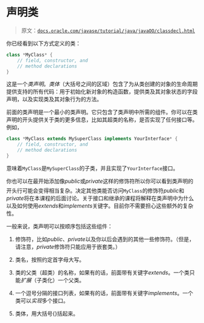 # 声明类

> 原文：[`docs.oracle.com/javase/tutorial/java/javaOO/classdecl.html`](https://docs.oracle.com/javase/tutorial/java/javaOO/classdecl.html)

你已经看到以下方式定义的类：

```java
class *MyClass* {
    // field, constructor, and 
    // method declarations
}

```

这是一个*类声明*。*类体*（大括号之间的区域）包含了为从类创建的对象的生命周期提供支持的所有代码：用于初始化新对象的构造函数，提供类及其对象状态的字段声明，以及实现类及其对象行为的方法。

前面的类声明是一个最小的类声明。它只包含了类声明中所需的组件。你可以在类声明的开头提供关于类的更多信息，比如其超类的名称，是否实现了任何接口等。例如，

```java
class *MyClass extends MySuperClass implements YourInterface* {
    // field, constructor, and
    // method declarations
}

```

意味着`MyClass`是`MySuperClass`的子类，并且实现了`YourInterface`接口。

你也可以在最开始添加像*public*或*private*这样的修饰符所以你可以看到类声明的开头行可能会变得相当复杂。决定其他类能否访问`MyClass`的修饰符*public*和*private*将在本课程的后面讨论。关于接口和继承的课程将解释在类声明中为什么以及如何使用*extends*和*implements*关键字。目前你不需要担心这些额外的复杂性。

一般来说，类声明可以按顺序包括这些组件：

1.  修饰符，比如*public*、*private*以及你以后会遇到的其他一些修饰符。（但是，请注意，*private*修饰符只能应用于嵌套类。）

1.  类名，按照约定首字母大写。

1.  类的父类（超类）的名称，如果有的话，前面带有关键字*extends*。一个类只能*扩展*（子类化）一个父类。

1.  一个逗号分隔的接口列表，如果有的话，前面带有关键字*implements*。一个类可以*实现*多个接口。

1.  类体，用大括号{}括起来。
